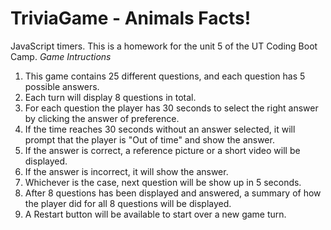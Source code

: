 # TriviaGame - Animals Facts!
JavaScript timers. This is a homework for the unit 5 of the UT Coding Boot Camp.
*Game Intructions*
1. This game contains 25 different questions, and each question has 5 possible answers.
2. Each turn will display 8 questions in total.
3. For each question the player has 30 seconds to select the right answer by clicking the answer of preference.
4. If the time reaches 30 seconds without an answer selected, it will prompt that the player is "Out of time" and show the answer.
5. If the answer is correct, a reference picture or a short video will be displayed.
6. If the answer is incorrect, it will show the answer.
7. Whichever is the case, next question will be show up in 5 seconds.
8. After 8 questions has been displayed and answered, a summary of how the player did for all 8 questions will be displayed.
9. A Restart button will be available to start over a new game turn.
